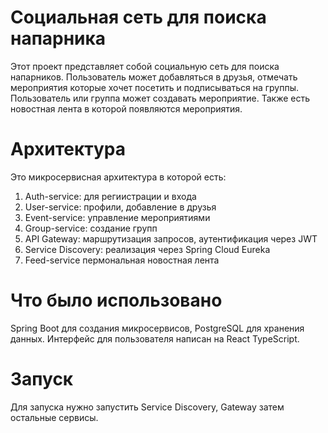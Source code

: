 # Социальная сеть для поиска напарника
Этот проект представляет собой социальную сеть для поиска напарников. Пользователь может добавляться в друзья, отмечать мероприятия которые хочет посетить и подписываться на группы. Пользователь или группа может создавать мероприятие. Также есть новостная лента в которой появляются мероприятия.
# Архитектура
Это микросервисная архитектура в которой есть: 
1) Auth-service: для региистрации и входа
2) User-service: профили, добавление в друзья
3) Event-service: управление мероприятиями
4) Group-service: создание групп
5) API Gateway: маршрутизация запросов, аутентификация через JWT
6) Service Discovery: реализация через Spring Cloud Eureka
7) Feed-service пермональная новостная лента
# Что было использовано
Spring Boot для создания микросервисов, PostgreSQL для хранения данных. Интерфейс для пользователя написан на React TypeScript.
# Запуск
Для запуска нужно запустить Service Discovery, Gateway затем остальные сервисы.
